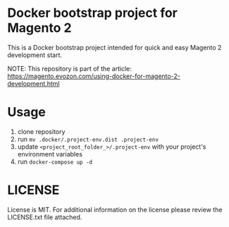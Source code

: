 # Docker bootstrap project for Magento 2 
This is a Docker bootstrap project intended for quick and easy Magento 2 development start.

NOTE: This repository is part of the article: https://magento.evozon.com/using-docker-for-magento-2-development.html

# Usage
1. clone repository
2. run `mv .docker/.project-env.dist .project-env`
3. update `<project_root_folder_>/.project-env` with your project's environment variables
4. run `docker-compose up -d`


# LICENSE
License is MIT.
For additional information on the license please review the LICENSE.txt file attached.
